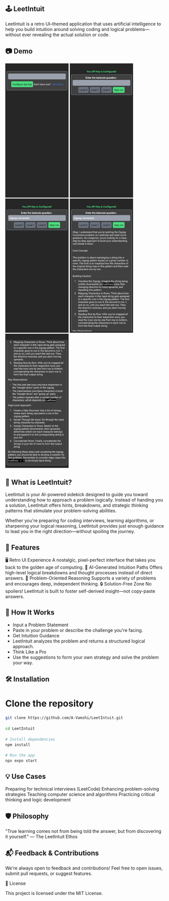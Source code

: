 ## 🕹️ LeetIntuit

LeetIntuit is a retro UI–themed application that uses artificial intelligence to help you build intuition around solving coding and logical problems—without ever revealing the actual solution or code.

## 📷 Demo
<img src="/images/1.jpeg" alt="screenshot" width="200"/> <img src="/images/2.jpeg" alt="screenshot" width="200"/>
<img src="/images/3.jpeg" alt="screenshot" width="200"/>
<img src="/images/4.jpeg" alt="screenshot" width="200"/>
<img src="/images/5.jpeg" alt="screenshot" width="200"/>

## 🧠 What is LeetIntuit?

LeetIntuit is your AI-powered sidekick designed to guide you toward understanding how to approach a problem logically. Instead of handing you a solution, LeetIntuit offers hints, breakdowns, and strategic thinking patterns that stimulate your problem-solving abilities.

Whether you're preparing for coding interviews, learning algorithms, or sharpening your logical reasoning, LeetIntuit provides just enough guidance to lead you in the right direction—without spoiling the journey.

## 🎨 Features

🖥️ Retro UI Experience
A nostalgic, pixel-perfect interface that takes you back to the golden age of computing.
🤖 AI-Generated Intuition Paths
Offers high-level logical breakdowns and thought processes instead of direct answers.
🧩 Problem-Oriented Reasoning
Supports a variety of problems and encourages deep, independent thinking.
🔒 Solution-Free Zone
No spoilers! LeetIntuit is built to foster self-derived insight—not copy-paste answers.
## 🚀 How It Works

- Input a Problem Statement
- Paste in your problem or describe the challenge you're facing.
- Get Intuition Guidance
- LeetIntuit analyzes the problem and returns a structured logical approach.
- Think Like a Pro
- Use the suggestions to form your own strategy and solve the problem your way.

## 🛠️ Installation

# Clone the repository
```bash
git clone https://github.com/A-Vamshi/LeetIntuit.git

cd LeetIntuit

# Install dependencies
npm install

# Run the app
npx expo start

```
## 💡 Use Cases

Preparing for technical interviews (LeetCode)
Enhancing problem-solving strategies
Teaching computer science and algorithms
Practicing critical thinking and logic development


## 🛡️ Philosophy

"True learning comes not from being told the answer, but from discovering it yourself."
— The LeetIntuit Ethos
## 📬 Feedback & Contributions

We're always open to feedback and contributions! Feel free to open issues, submit pull requests, or suggest features.

📄 License

This project is licensed under the MIT License.
